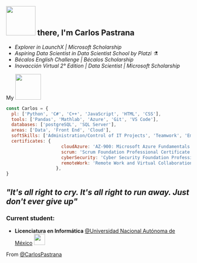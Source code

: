 <h2><img src="https://images.squarespace-cdn.com/content/v1/595e1b9ab6ac502f684cbe56/1505844870079-VFIG8ZQWCS1UMQ94D5V7/HI+GIF.gif?format=2500w" width="80"> there, I'm Carlos Pastrana</h2>

<p><em>
  
- Explorer in LaunchX | Microsoft Scholarship
- Aspiring Data Scientist in Data Scientist School by Platzi ⚗️
- Bécalos English Challenge | Bécalos Scholarship
- Inovacción Virtual 2° Edition | Data Scientist | Microsoft Scholarship
</p></em>

My <img src='https://cdn.dribbble.com/users/1397073/screenshots/4883979/media/a2b9f965c0a9a515fda51cbcf63bc401.gif' width='70'>

```javascript
const Carlos = {
  pl: ['Python', 'C#', 'C++', 'JavaScript', 'HTML', 'CSS'], 
  tools: ['Pandas', 'Mathlab', 'Azure', 'Git', 'VS Code'],
  databases: ['postgreSQL', 'SQL Server'],
  areas: ['Data', 'Front End', 'Cloud'],
  softSkills: ['Administration/Control of IT Projects', 'Teamwork', 'Empathy', 'Stress tolerance', 'Continuous learning'],
  certificates: {
                     cloudAzure: 'AZ-900: Microsoft Azure Fundamentals',
                     scrum: 'Scrum Foundation Professional Certificate - SFPC™',
                     cyberSecurity: 'Cyber Security Foundation Professional Certificate - CSFPC™',
                     remoteWork: 'Remote Work and Virtual Collaboration Professional Certificate'
                   },
}
```
<em><b>"It's all right to cry. It's all right to run away. Just don't ever give up"</em></b>
---
### Current student:
- **Licenciatura en Informática** [@Universidad Nacional Autónoma de México](https://www.unam.mx/) <img src="https://unamglobal.unam.mx/wp-content/uploads/2017/05/LOGO-UNAM.png" width="30">

From [@CarlosPastrana](https://github.com/CarlosPastranaM)

